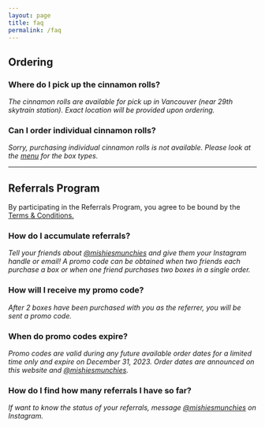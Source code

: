 ```yaml
---
layout: page
title: faq
permalink: /faq
---
```


## Ordering

### Where do I pick up the cinnamon rolls?
*The cinnamon rolls are available for pick up in Vancouver (near 29th skytrain station). Exact location will be provided upon ordering.*

### Can I order individual cinnamon rolls?
*Sorry, purchasing individual cinnamon rolls is not available. Please look at the [menu](menu) for the box types.*

--- 

## Referrals Program
By participating in the Referrals Program, you agree to be bound by the [Terms & Conditions.](terms)

### How do I accumulate referrals?
*Tell your friends about [@mishiesmunchies](https://www.instagram.com/mishiesmunchies/) and give them your Instagram handle or email! A promo code can be obtained when two friends each purchase a box or when one friend purchases two boxes in a single order.*

### How will I receive my promo code?
*After 2 boxes have been purchased with you as the referrer, you will be sent a promo code.*

### When do promo codes expire?
*Promo codes are valid during any future available order dates for a limited time only and expire on December 31, 2023. Order dates are announced on this website and [@mishiesmunchies](https://www.instagram.com/mishiesmunchies/).*

### How do I find how many referrals I have so far? 
*If want to know the status of your referrals, message [@mishiesmunchies](https://www.instagram.com/mishiesmunchies/) on Instagram.*

